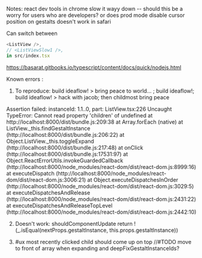 Notes:
react dev tools in chrome slow it wayy down -- should this be a worry for users who are developers? or does prod mode disable
cursor position on gestalts doesn't work in safari


Can switch between    
```javascript
<ListView />,
// <ListViewSlow1 />,
in src/index.tsx
```

https://basarat.gitbooks.io/typescript/content/docs/quick/nodejs.html


Known errors :

1. To reproduce:
build ideaflow! > bring peace to world... ; build ideaflow!; build ideaflow! > hack with jacob; then childmost bring peace

Assertion failed: instanceId: 1.1..0, part: 
ListView.tsx:226 Uncaught TypeError: Cannot read property 'children' of undefined
    at http://localhost:8000/dist/bundle.js:209:38
    at Array.forEach (native)
    at ListView._this.findGestaltInstance (http://localhost:8000/dist/bundle.js:206:22)
    at Object.ListView._this.toggleExpand (http://localhost:8000/dist/bundle.js:217:48)
    at onClick (http://localhost:8000/dist/bundle.js:17531:97)
    at Object.ReactErrorUtils.invokeGuardedCallback (http://localhost:8000/node_modules/react-dom/dist/react-dom.js:8999:16)
    at executeDispatch (http://localhost:8000/node_modules/react-dom/dist/react-dom.js:3006:21)
    at Object.executeDispatchesInOrder (http://localhost:8000/node_modules/react-dom/dist/react-dom.js:3029:5)
    at executeDispatchesAndRelease (http://localhost:8000/node_modules/react-dom/dist/react-dom.js:2431:22)
    at executeDispatchesAndReleaseTopLevel (http://localhost:8000/node_modules/react-dom/dist/react-dom.js:2442:10)

2. Doesn't work:
shouldComponentUpdate
        return !(_.isEqual(nextProps.gestaltInstance, this.props.gestaltInstance))


3. #ux most recently clicked child should come up on top
                //#TODO move to front of array when expanding and deepFixGestaltInstanceIds?
